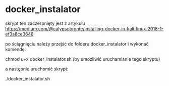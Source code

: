 # docker_instalator

skrypt ten zaczerpnięty jest z artykułu https://medium.com/@calypsobronte/installing-docker-in-kali-linux-2018-1-ef3a8ce3648

po ściągnięciu należy przejść do folderu docker_instalator i wykonać komendę:

chmod u+x docker_instalator.sh (by umożliwić uruchamianie tego skryptu)

a następnie uruchomić skrypt:

./docker_instalator.sh

